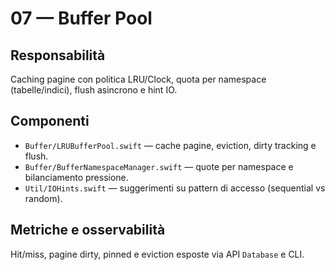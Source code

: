 07 — Buffer Pool
================

Responsabilità
--------------
Caching pagine con politica LRU/Clock, quota per namespace (tabelle/indici), flush asincrono e hint IO.

Componenti
----------
- `Buffer/LRUBufferPool.swift` — cache pagine, eviction, dirty tracking e flush.
- `Buffer/BufferNamespaceManager.swift` — quote per namespace e bilanciamento pressione.
- `Util/IOHints.swift` — suggerimenti su pattern di accesso (sequential vs random).

Metriche e osservabilità
------------------------
Hit/miss, pagine dirty, pinned e eviction esposte via API `Database` e CLI.

